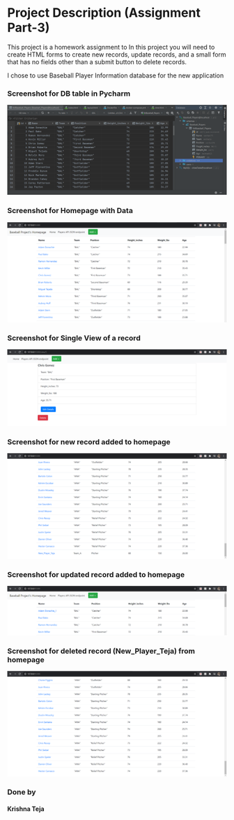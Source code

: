 # Project Description (Assignment Part-3)
This project is a homework assignment to In this project you will need to create HTML forms to create new records, update records, and a small form that 
has no fields other than a submit button to delete records.

I chose to use Baseball Player Information database for the new application

### Screenshot for DB table in Pycharm
![DB_Table](screenshots/db_pycharm.PNG)

### Screenshot for Homepage with Data
![postman](screenshots/web_3.PNG)

### Screenshot for Single View of a record
![postman](screenshots/single_view.PNG)

### Screenshot for new record added to homepage
![postman](screenshots/New_Player_Added.PNG)

### Screenshot for updated record added to homepage
![postman](screenshots/Name_updated.PNG)

### Screenshot for deleted record (New_Player_Teja) from homepage
![postman](screenshots/Deleted.PNG)


### Done by
#### Krishna Teja
